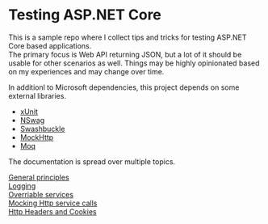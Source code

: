 # Testing ASP.NET Core

This is a sample repo where I collect tips and tricks for testing ASP.NET Core based applications.  
The primary focus is Web API returning JSON, but a lot of it should be usable for other scenarios as well. 
Things may be highly opinionated based on my experiences and may change over time. 

In additionl to Microsoft dependencies, this project depends on some external libraries. 

- [xUnit](https://xunit.net)
- [NSwag](https://github.com/RicoSuter/NSwag)
- [Swashbuckle](https://github.com/domaindrivendev/Swashbuckle.AspNetCore)
- [MockHttp](https://github.com/richardszalay/mockhttp)
- [Moq](https://github.com/moq)

The documentation is spread over multiple topics. 

[General principles](docs/Principles.md)  
[Logging](docs/Logging.md)  
[Overriable services](docs/OverridableService.md)  
[Mocking Http service calls](docs/MockHttp.md)  
[Http Headers and Cookies](docs/HttpData.md)

